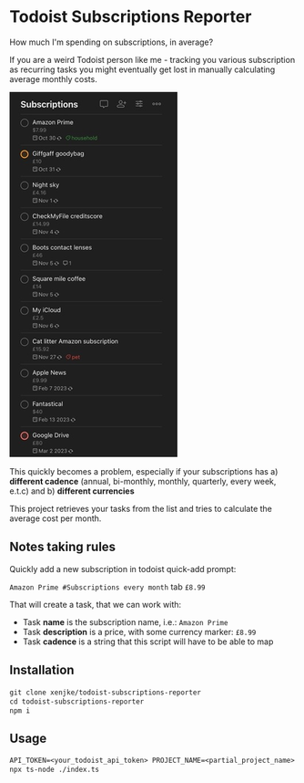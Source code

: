 # Todoist Subscriptions Reporter

How much I'm spending on subscriptions, in average?

If you are a weird Todoist person like me - tracking you various subscription as recurring tasks
you might eventually get lost in manually calculating average monthly costs.

![](./resources/todoist_project_example_medium.jpeg)

This quickly becomes a problem, especially if your subscriptions has a) **different cadence**
(annual, bi-monthly, monthly, quarterly, every week, e.t.c) and b) **different currencies**

This project retrieves your tasks from the list and tries to calculate the average cost per month.

## Notes taking rules

Quickly add a new subscription in todoist quick-add prompt:

`Amazon Prime #Subscriptions every month` tab `£8.99`

That will create a task, that we can work with:

- Task **name** is the subscription name, i.e.: `Amazon Prime`
- Task **description** is a price, with some currency marker: `£8.99`
- Task **cadence** is a string that this script will have to be able to map

## Installation

```
git clone xenjke/todoist-subscriptions-reporter
cd todoist-subscriptions-reporter
npm i
```

## Usage

```
API_TOKEN=<your_todoist_api_token> PROJECT_NAME=<partial_project_name> npx ts-node ./index.ts
```
